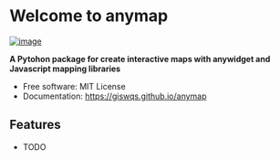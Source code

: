 # Welcome to anymap


[![image](https://img.shields.io/pypi/v/anymap.svg)](https://pypi.python.org/pypi/anymap)


**A Pytohon package for create interactive maps with anywidget and Javascript mapping libraries**


-   Free software: MIT License
-   Documentation: <https://giswqs.github.io/anymap>
    

## Features

-   TODO
